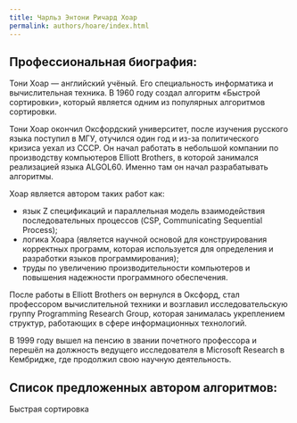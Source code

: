 ```yaml
---
title: Чарльз Энтони Ричард Хоар
permalink: authors/hoare/index.html
---
```


## Профессиональная биография:

Тони Хоар — английский учёный. Его специальность информатика и вычислительная техника. В 1960 году создал алгоритм «Быстрой сортировки», который является одним из популярных алгоритмов сортировки.

Тони Хоар окончил Оксфордский университет, после изучения русского языка поступил в МГУ, отучился один год и из-за политического кризиса уехал из СССР. Он начал работать в небольшой компании по производству компьютеров Elliott Brothers, в которой занимался реализацией языка ALGOL60. Именно там он начал разрабатывать алгоритмы.

Хоар является автором таких работ как:

- язык Z спецификаций и параллельная модель взаимодействия последовательных процессов (CSP, Communicating Sequential Process);
- логика Хоара (является научной основой для конструирования корректных программ, которая используется для определения и разработки языков программирования);
- труды по увеличению производительности компьютеров и повышения надежности программного обеспечения.

После работы в Elliott Brothers он вернулся в Оксфорд, стал профессором вычислительной техники и возглавил исследовательскую группу Programming Research Group, которая занималась укреплением структур, работающих в сфере информационных технологий.

В 1999 году вышел на пенсию в звании почетного профессора и перешёл на должность ведущего исследователя в Microsoft Research в Кембридже, где продолжил свою научную деятельность.

## Список предложенных автором алгоритмов:

Быстрая сортировка
